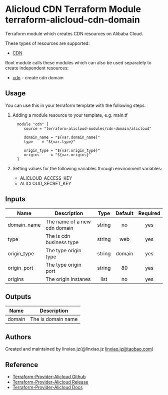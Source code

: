 Alicloud CDN Terraform Module
terraform-alicloud-cdn-domain
=============================================

Terraform module which creates CDN resources on Alibaba Cloud.

These types of resources are supported:

* [CDN](https://www.terraform.io/docs/providers/alicloud/r/cdn_domain.html)

Root module calls these modules which can also be used separately to create independent resources:

* [cdn](https://github.com/alibaba/terraform-alicloud-cdn/tree/master/modules/cdn) - create cdn domain



Usage
-----
You can use this in your terraform template with the following steps.

1. Adding a module resource to your template, e.g. main.tf


         module "cdn" {
            source = "terraform-alicloud-modules/cdn-domain/alicloud"

            domain_name = "${var.domain_name}"
            type    = "${var.type}"

            origin_type = "${var.origin_type}"
            origins     = "${var.origins}"
         }

2. Setting values for the following variables through environment variables:

    - ALICLOUD_ACCESS_KEY
    - ALICLOUD_SECRET_KEY


## Inputs
| Name | Description | Type | Default | Required |
|------|-------------|:----:|:-----:|:-----:|
| domain_name | The name of a new cdn domain | string | no | yes |
| type | The is cdn business type | string | web | yes |
| origin_type | The type origin type | string | domain | yes |
| origin_port | The type origin port | string | 80 | yes |
| origins     | The origin instanes | list | no | yes |


## Outputs
| Name | Description |
|------|-------------|
| domain | The is domain name |

Authors
-------
Created and maintained by linxiao.jz(@linxiao.jz linxiao.jz@taobao.com)

Reference
---------
* [Terraform-Provider-Alicloud Github](https://github.com/terraform-providers/terraform-provider-alicloud)
* [Terraform-Provider-Alicloud Release](https://releases.hashicorp.com/terraform-provider-alicloud/)
* [Terraform-Provider-Alicloud Docs](https://www.terraform.io/docs/providers/alicloud/index.html)
